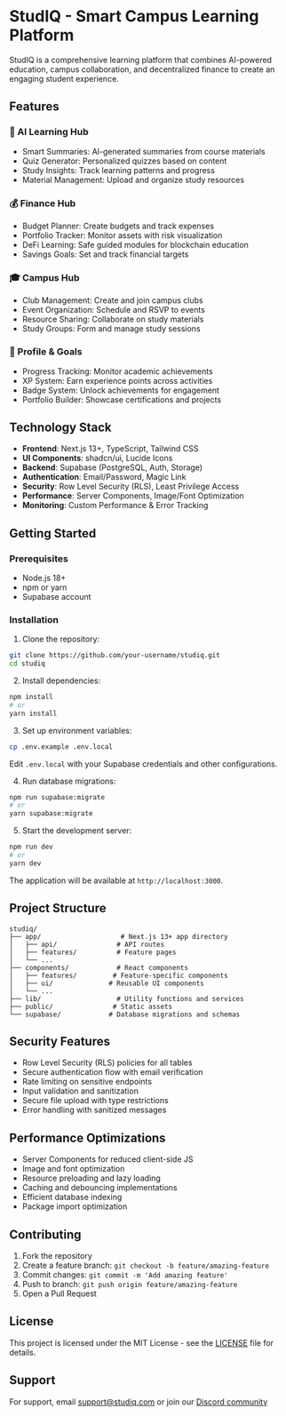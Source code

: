 # StudIQ - Smart Campus Learning Platform

StudIQ is a comprehensive learning platform that combines AI-powered education, campus collaboration, and decentralized finance to create an engaging student experience.

## Features

### 🧠 AI Learning Hub
- Smart Summaries: AI-generated summaries from course materials
- Quiz Generator: Personalized quizzes based on content
- Study Insights: Track learning patterns and progress
- Material Management: Upload and organize study resources

### 💰 Finance Hub
- Budget Planner: Create budgets and track expenses
- Portfolio Tracker: Monitor assets with risk visualization
- DeFi Learning: Safe guided modules for blockchain education
- Savings Goals: Set and track financial targets

### 🎓 Campus Hub
- Club Management: Create and join campus clubs
- Event Organization: Schedule and RSVP to events
- Resource Sharing: Collaborate on study materials
- Study Groups: Form and manage study sessions

### 👤 Profile & Goals
- Progress Tracking: Monitor academic achievements
- XP System: Earn experience points across activities
- Badge System: Unlock achievements for engagement
- Portfolio Builder: Showcase certifications and projects

## Technology Stack

- **Frontend**: Next.js 13+, TypeScript, Tailwind CSS
- **UI Components**: shadcn/ui, Lucide Icons
- **Backend**: Supabase (PostgreSQL, Auth, Storage)
- **Authentication**: Email/Password, Magic Link
- **Security**: Row Level Security (RLS), Least Privilege Access
- **Performance**: Server Components, Image/Font Optimization
- **Monitoring**: Custom Performance & Error Tracking

## Getting Started

### Prerequisites
- Node.js 18+
- npm or yarn
- Supabase account

### Installation

1. Clone the repository:
```bash
git clone https://github.com/your-username/studiq.git
cd studiq
```

2. Install dependencies:
```bash
npm install
# or
yarn install
```

3. Set up environment variables:
```bash
cp .env.example .env.local
```
Edit `.env.local` with your Supabase credentials and other configurations.

4. Run database migrations:
```bash
npm run supabase:migrate
# or
yarn supabase:migrate
```

5. Start the development server:
```bash
npm run dev
# or
yarn dev
```

The application will be available at `http://localhost:3000`.

## Project Structure

```
studiq/
├── app/                    # Next.js 13+ app directory
│   ├── api/               # API routes
│   ├── features/          # Feature pages
│   └── ...
├── components/            # React components
│   ├── features/         # Feature-specific components
│   ├── ui/              # Reusable UI components
│   └── ...
├── lib/                   # Utility functions and services
├── public/               # Static assets
└── supabase/            # Database migrations and schemas
```

## Security Features

- Row Level Security (RLS) policies for all tables
- Secure authentication flow with email verification
- Rate limiting on sensitive endpoints
- Input validation and sanitization
- Secure file upload with type restrictions
- Error handling with sanitized messages

## Performance Optimizations

- Server Components for reduced client-side JS
- Image and font optimization
- Resource preloading and lazy loading
- Caching and debouncing implementations
- Efficient database indexing
- Package import optimization

## Contributing

1. Fork the repository
2. Create a feature branch: `git checkout -b feature/amazing-feature`
3. Commit changes: `git commit -m 'Add amazing feature'`
4. Push to branch: `git push origin feature/amazing-feature`
5. Open a Pull Request

## License

This project is licensed under the MIT License - see the [LICENSE](LICENSE) file for details.

## Support

For support, email support@studiq.com or join our [Discord community](https://discord.gg/studiq)